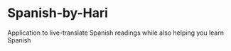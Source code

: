 # Spanish-by-Hari
Application to live-translate Spanish readings while also helping you learn Spanish
